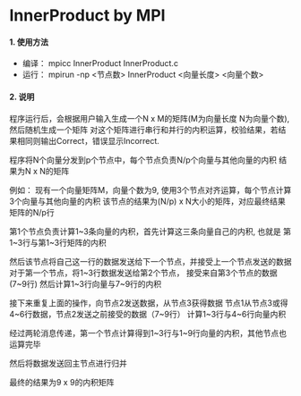 # InnerProduct by MPI
#### 1. 使用方法

- 编译： mpicc InnerProduct InnerProduct.c
- 运行： mpirun -np <节点数> InnerProduct <向量长度> <向量个数>

#### 2. 说明
程序运行后，会根据用户输入生成一个N x M的矩阵(M为向量长度 N为向量个数), 然后随机生成一个矩阵
对这个矩阵进行串行和并行的内积运算，校验结果，若结果相同则输出Correct，错误显示Incorrect.

程序将N个向量分发到p个节点中，每个节点负责N/p个向量与其他向量的内积
结果为N x N的矩阵

例如：
现有一个向量矩阵M，向量个数为9, 使用3个节点对齐运算，每个节点计算3个向量与其他向量的内积
该节点的结果为(N/p) x N大小的矩阵，对应最终结果矩阵的N/p行

第1个节点负责计算1~3条向量的内积，首先计算这三条向量自己的内积, 也就是
第1~3行与第1~3行矩阵的内积

然后该节点将自己这一行的数据发送给下一个节点，并接受上一个节点发送的数据
对于第一个节点，将1~3行数据发送给第2个节点， 接受来自第3个节点的数据(7~9行)
然后计算1~3行向量与7~9行的内积

接下来重复上面的操作，向节点2发送数据，从节点3获得数据
节点1从节点3或得4~6行数据，节点2发送之前接受的数据（7~9行）
计算1~3行与4~6行向量内积

经过两轮消息传递，第一个节点计算得到1~3行与1~9行向量的内积，其他节点也运算完毕

然后将数据发送回主节点进行归并

最终的结果为9 x 9的内积矩阵

